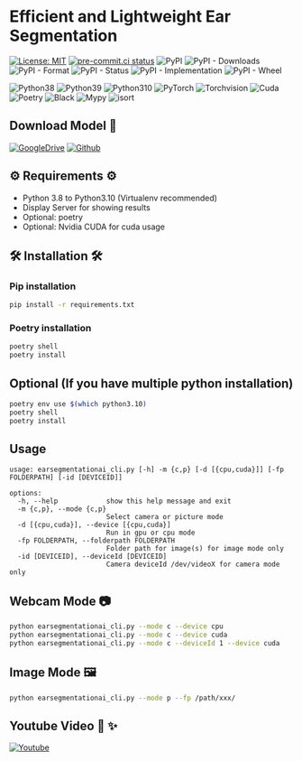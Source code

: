 # Efficient and Lightweight Ear Segmentation

[![License: MIT](https://img.shields.io/badge/License-MIT-yellow.svg)](https://opensource.org/licenses/MIT)
[![pre-commit.ci status](https://results.pre-commit.ci/badge/github/umitkacar/Ear-segmentation-ai/main.svg)](https://results.pre-commit.ci/latest/github/umitkacar/Ear-segmentation-ai/main)
![PyPI](https://img.shields.io/pypi/v/earsegmentationai)
![PyPI - Downloads](https://img.shields.io/pypi/dm/earsegmentationai?color=red)
![PyPI - Format](https://img.shields.io/pypi/format/earsegmentationai)
![PyPI - Status](https://img.shields.io/pypi/status/earsegmentationai?color=orange)
![PyPI - Implementation](https://img.shields.io/pypi/implementation/earsegmentationai)
![PyPI - Wheel](https://img.shields.io/pypi/wheel/earsegmentationai)

<p>
  <img alt="Python38" src="https://img.shields.io/badge/Python-3.8-3776AB.svg?logo=Python&logoColor=white"/>
  <img alt="Python39" src="https://img.shields.io/badge/Python-3.9-3776AB.svg?logo=Python&logoColor=white"/>
  <img alt="Python310" src="https://img.shields.io/badge/Python-3.10-3776AB.svg?logo=Python&logoColor=white"/>
  <img alt="PyTorch" src="https://img.shields.io/badge/PyTorch-v1.13.1-EE4C2C.svg?logo=PyTorch&logoColor=white"/>
  <img alt="Torchvision" src="https://img.shields.io/badge/Torchvision-v0.14.1-EE4C2C.svg?logo=PyTorch&logoColor=white"/>
  <img alt="Cuda" src="https://img.shields.io/badge/Cuda-Enabled-76B900.svg?logo=Nvidia&logoColor=white"/>
  <img alt="Poetry" src="https://img.shields.io/badge/Poetry-60A5FA.svg?logo=Poetry&logoColor=white"/>
  <img alt="Black" src="https://img.shields.io/badge/code%20style-black-black"/>
  <img alt="Mypy" src="https://img.shields.io/badge/mypy-checked-blue"/>
  <img alt="isort" src="https://img.shields.io/badge/isort-checked-yellow"/>
</p>

## Download Model 📂

<p>
<a href="https://drive.google.com/drive/folders/1l88PrrNESBDZ4Jd3QJSG9EbIe0CjXC_j?usp=sharing"><img alt="GoogleDrive" src="https://img.shields.io/badge/GoogleDrive-4285F4?logo=GoogleDrive&logoColor=white"></a>
<a href="https://github.com/umitkacar/Ear-segmentation-ai/releases/download/v1.0.0/earsegmentation_model_v1_46.pth"><img alt="Github" src="https://img.shields.io/badge/Github Download-181717?logo=Github&logoColor=white"></a>
</p>

## ⚙️ Requirements ⚙️

* Python 3.8 to Python3.10 (Virtualenv recommended)
* Display Server for showing results
* Optional: poetry
* Optional: Nvidia CUDA for cuda usage

## 🛠️ Installation 🛠️

### Pip installation

```bash
pip install -r requirements.txt
```

### Poetry installation

```bash
poetry shell
poetry install
```

## Optional (If you have multiple python installation)

```bash
poetry env use $(which python3.10)
poetry shell
poetry install
```

## Usage

```
usage: earsegmentationai_cli.py [-h] -m {c,p} [-d [{cpu,cuda}]] [-fp FOLDERPATH] [-id [DEVICEID]]

options:
  -h, --help            show this help message and exit
  -m {c,p}, --mode {c,p}
                        Select camera or picture mode
  -d [{cpu,cuda}], --device [{cpu,cuda}]
                        Run in gpu or cpu mode
  -fp FOLDERPATH, --folderpath FOLDERPATH
                        Folder path for image(s) for image mode only
  -id [DEVICEID], --deviceId [DEVICEID]
                        Camera deviceId /dev/videoX for camera mode only
```

## Webcam Mode 📷

```bash
python earsegmentationai_cli.py --mode c --device cpu
python earsegmentationai_cli.py --mode c --device cuda
python earsegmentationai_cli.py --mode c --deviceId 1 --device cuda
```

## Image Mode 🖼️

```bash
python earsegmentationai_cli.py --mode p --fp /path/xxx/
```

## Youtube Video 📸 ✨

<p>
<a href="https://www.youtube.com/watch?v=5Puxj7Q0EEo"><img alt="Youtube" src="https://img.shields.io/badge/Youtube-FF0000?logo=Youtube&logoColor=white"></a>
</p>
